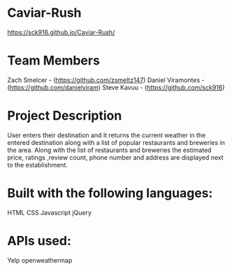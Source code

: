 # Caviar-Rush
 https://sck916.github.io/Caviar-Rush/
 
# Team Members

Zach Smelcer - (https://github.com/zsmeltz147)
Daniel Viramontes - (https://github.com/danielviram)
Steve Kavuu - (https://github.com/sck916)

# Project Description

User enters their destination and it returns the current weather in the entered destination along with a list of popular restaurants and breweries in the area. Along with the list of restaurants and breweries the estimated price, ratings ,review count, phone number and address are displayed next to the establishment.

# Built with the following languages:

HTML
CSS
Javascript 
jQuery



# APIs used:

Yelp 
openweathermap 

